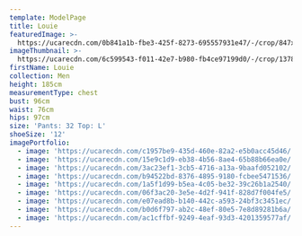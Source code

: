 ```yaml
---
template: ModelPage
title: Louie
featuredImage: >-
  https://ucarecdn.com/0b841a1b-fbe3-425f-8273-695557931e47/-/crop/847x612/0,120/-/preview/
imageThumbnail: >-
  https://ucarecdn.com/6c599543-f011-42e7-b980-fb4ce97199d0/-/crop/1378x1875/404,384/-/preview/
firstName: Louie
collection: Men
height: 185cm
measurementType: chest
bust: 96cm
waist: 76cm
hips: 97cm
size: 'Pants: 32 Top: L'
shoeSize: '12'
imagePortfolio:
  - image: 'https://ucarecdn.com/c1957be9-435d-460e-82a2-e5b0acc45d46/'
  - image: 'https://ucarecdn.com/15e9c1d9-eb38-4b56-8ae4-65b88b66ea0e/'
  - image: 'https://ucarecdn.com/3ac23ef1-3cb5-4716-a13a-9baafd052102/'
  - image: 'https://ucarecdn.com/b94522bd-8376-4895-9180-fcbee5471536/'
  - image: 'https://ucarecdn.com/1a5f1d99-b5ea-4c05-be32-39c26b1a2540/'
  - image: 'https://ucarecdn.com/06f3ac20-3e5e-4d2f-941f-828d7f004fe5/'
  - image: 'https://ucarecdn.com/e07ead8b-b140-442c-a593-24bf3c3451ec/'
  - image: 'https://ucarecdn.com/b0d6f797-ab2c-48ef-80e5-7e8d89281b6a/'
  - image: 'https://ucarecdn.com/ac1cffbf-9249-4eaf-93d3-4201359577af/'
---
```


